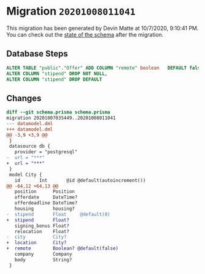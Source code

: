 # Migration `20201008011041`

This migration has been generated by Devin Matte at 10/7/2020, 9:10:41 PM.
You can check out the [state of the schema](./schema.prisma) after the migration.

## Database Steps

```sql
ALTER TABLE "public"."Offer" ADD COLUMN "remote" boolean   DEFAULT false,
ALTER COLUMN "stipend" DROP NOT NULL,
ALTER COLUMN "stipend" DROP DEFAULT
```

## Changes

```diff
diff --git schema.prisma schema.prisma
migration 20201007035449..20201008011041
--- datamodel.dml
+++ datamodel.dml
@@ -3,9 +3,9 @@
 }
 datasource db {
   provider = "postgresql"
-  url = "***"
+  url = "***"
 }
 model City {
   id       Int       @id @default(autoincrement())
@@ -64,12 +64,13 @@
   position      Position
   offerdate     DateTime?
   offerdeadline DateTime?
   housing       housing?
-  stipend       Float     @default(0)
+  stipend       Float?
   signing_bonus Float?
   relocation    Float?
-  city          City?
+  location      City?
+  remote        Boolean? @default(false)
   company       Company
   body          String?
 }
```


